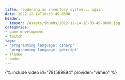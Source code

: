 ```yaml
---
title: rendering an inventory system... again
date: 2022-12-14T18:33:49-0600
header:
  teaser: /assets/thumbs/2022-12-14-18-33-49-0600.jpg
categories:
- game development
- twitch
tags:
- 'programming language: csharp'
- 'programming language: gdscript'
- flambe
- godot
---
```

{% include video id="781589894" provider="vimeo" %}
